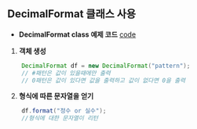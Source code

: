 ## DecimalFormat 클래스 사용
-  **DecimalFormat class 예제 코드** [code](https://github.com/Jangilkyu/sist-fullstack-class/blob/master/Java/days18/UseDecimalFormat.java)
  
1. **객체 생성**
```java
    DecimalFormat df = new DecimalFormat("pattern"); 
    // #패턴은 값이 있을때에만 출력
    // 0패턴은 값이 있다면 값을 출력하고 값이 없다면 0을 출력
```
2. **형식에 따른 문자열을 얻기**
```java
    df.format("정수 or 실수");
    //형식에 대한 문자열이 리턴
```